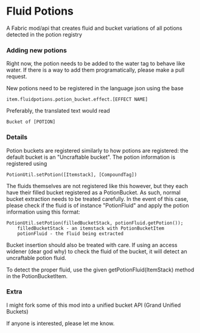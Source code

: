 # Fluid Potions
A Fabric mod/api that creates fluid and bucket variations of all potions detected in the potion registry
### Adding new potions
Right now, the potion needs to be added to the water tag to behave like water. If there is a way to add them programatically, please make a pull request.

New potions need to be registered in the language json using the base
```
item.fluidpotions.potion_bucket.effect.[EFFECT NAME]
```
Preferably, the translated text would read
```
Bucket of [POTION]
```

### Details
Potion buckets are registered similarly to how potions are registered: the default bucket is an "Uncraftable bucket". The potion information is registered using
```
PotionUtil.setPotion([Itemstack], [CompoundTag])
```
The fluids themselves are not registered like this however, but they each have their filled bucket registered as a PotionBucket.
As such, normal bucket extraction needs to be treated carefully. In the event of this case, please check if the fluid is of instance "PotionFluid" and apply the potion information using this format:
```
PotionUtil.setPotion(filledBucketStack, potionFluid.getPotion());
    filledBucketStack - an itemstack with PotionBucketItem
    potionFluid - the fluid being extracted
```
Bucket insertion should also be treated with care.
If using an access widener (dear god why) to check the fluid of the bucket, it will detect an uncraftable potion fluid.

To detect the proper fluid, use the given getPotionFluid(ItemStack) method in the PotionBucketItem.

### Extra
I might fork some of this mod into a unified bucket API (Grand Unified Buckets)

If anyone is interested, please let me know.
